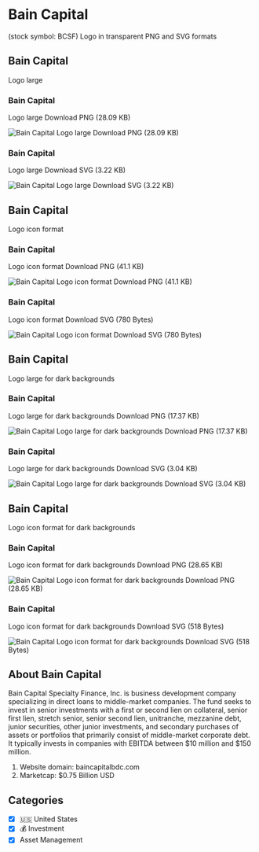 # Bain Capital
 (stock symbol: BCSF) Logo in transparent PNG and SVG formats

## Bain Capital
 Logo large

### Bain Capital
 Logo large Download PNG (28.09 KB)

![Bain Capital
 Logo large Download PNG (28.09 KB)](/img/orig/BCSF_BIG-82bc8201.png)

### Bain Capital
 Logo large Download SVG (3.22 KB)

![Bain Capital
 Logo large Download SVG (3.22 KB)](/img/orig/BCSF_BIG-df7dd645.svg)

## Bain Capital
 Logo icon format

### Bain Capital
 Logo icon format Download PNG (41.1 KB)

![Bain Capital
 Logo icon format Download PNG (41.1 KB)](/img/orig/BCSF-7070b205.png)

### Bain Capital
 Logo icon format Download SVG (780 Bytes)

![Bain Capital
 Logo icon format Download SVG (780 Bytes)](/img/orig/BCSF-a5e287d5.svg)

## Bain Capital
 Logo large for dark backgrounds

### Bain Capital
 Logo large for dark backgrounds Download PNG (17.37 KB)

![Bain Capital
 Logo large for dark backgrounds Download PNG (17.37 KB)](/img/orig/BCSF_BIG.D-980fbb2a.png)

### Bain Capital
 Logo large for dark backgrounds Download SVG (3.04 KB)

![Bain Capital
 Logo large for dark backgrounds Download SVG (3.04 KB)](/img/orig/BCSF_BIG.D-ee45b823.svg)

## Bain Capital
 Logo icon format for dark backgrounds

### Bain Capital
 Logo icon format for dark backgrounds Download PNG (28.65 KB)

![Bain Capital
 Logo icon format for dark backgrounds Download PNG (28.65 KB)](/img/orig/BCSF.D-2f6b1c00.png)

### Bain Capital
 Logo icon format for dark backgrounds Download SVG (518 Bytes)

![Bain Capital
 Logo icon format for dark backgrounds Download SVG (518 Bytes)](/img/orig/BCSF.D-ebd19118.svg)

## About Bain Capital


Bain Capital Specialty Finance, Inc. is business development company specializing in direct loans to middle-market companies. The fund seeks to invest in senior investments with a first or second lien on collateral, senior first lien, stretch senior, senior second lien, unitranche, mezzanine debt, junior securities, other junior investments, and secondary purchases of assets or portfolios that primarily consist of middle-market corporate debt. It typically invests in companies with EBITDA between $10 million and $150 million.

1. Website domain: baincapitalbdc.com
2. Marketcap: $0.75 Billion USD


## Categories
- [x] 🇺🇸 United States
- [x] 💰 Investment
- [x] Asset Management
